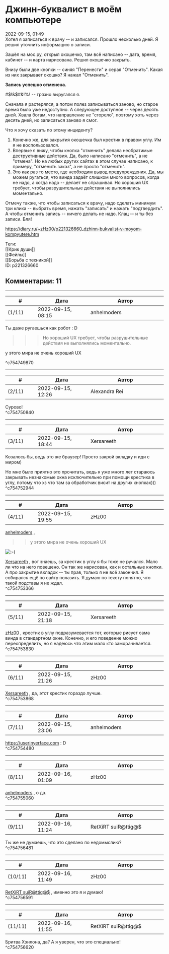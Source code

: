 Джинн-буквалист в моём компьютере
=================================

  
2022-09-15, 01:49  
 Хотел я записаться к врачу -- и записался. Прошло несколько дней. Я решил уточнить информацию о записи.   
   
 Зашёл на мос.ру, открыл окошечко, там всё написано -- дата, время, кабинет -- и карта нарисована. Решил окошечко закрыть.   
   
 Внизу были две кнопки -- синяя "Перенести" и серая "Отменить". Какая из них закрывает окошко? Я нажал "Отменить".   
   
  **Запись успешно отменена.**    
   
 #$!&$#&!$%#&$%! -- грязно выругался я.   
   
 Сначала я растерялся, а потом полез записываться заново, но старое время было уже недоступно. А следующее доступное -- через десять дней. Хвала богам, что направление не "сгорело", поэтому хоть через десять дней, но записаться заново я смог.   
   
 Что я хочу сказать по этому инциденту?   
   
 1. Конечно же, для закрытия окошечка был крестик в правом углу. Им я не воспользовался.   
 2. Впервые я вижу, чтобы кнопка "отменить" делала необратимые деструктивные действия. Да, было написано "отменить", а не "отмена". Но на любых других сайтах в этом случае написано, к примеру, "отменить заказ", а не просто "отменить".   
 3. Это как раз то место, где необходим вывод предупреждения. Да, мы можем ругаться, что винда задаёт слишком много вопросов, когда не надо, а когда надо -- делает не спрашивая. Но хороший UX требует, чтобы разрушительные действия не выполнялись моментально.   
   
 Отмечу также, что чтобы записаться к врачу, надо сделать минимум три клика -- выбрать время, нажать "записать" и нажать "подтвердить". А чтобы отменить запись -- ничего делать не надо. Клац -- и ты без записи. Бля!   
  
<https://diary.ru/~zHz00/p221326660_dzhinn-bukvalist-v-moyom-kompyutere.htm>  
  
Теги:  
[[Крик души]]  
[[Фейлы]]  
[[Борьба с техникой]]  
ID: p221326660  


Комментарии: 11
---------------

  


---



|         #         |              Дата              |                     Автор                     |           ID           |
| --- | --- | --- | --- |
| (1/11) | 2022-09-15, 08:15 | anhelmoders | c754749870 |

  
  Ты даже ругаешься как робот : D   
   
 >>>Но хороший UX требует, чтобы разрушительные действия не выполнялись моментально. 

   
  у этого мира не очень хороший UX 

   
 ^c754749870

---



|         #         |              Дата              |                     Автор                     |           ID           |
| --- | --- | --- | --- |
| (2/11) | 2022-09-15, 12:26 | Alexandra Rei | c754750840 |

  
  Сурово!    
 ^c754750840

---



|         #         |              Дата              |                     Автор                     |           ID           |
| --- | --- | --- | --- |
| (3/11) | 2022-09-15, 18:44 | Xersareeth | c754752944 |

  
 Козалось бы, ведь это же браузер! Просто закрой вкладку и иди с миром)   
   
 Но мне было приятно это прочитать, ведь я уже много лет стараюсь закрывать незнакомые окна исключительно при помощи крестика в углу, потому что хз что там за обработчик висит на других кнопках)))   
 ^c754752944

---



|         #         |              Дата              |                     Автор                     |           ID           |
| --- | --- | --- | --- |
| (4/11) | 2022-09-15, 19:55 | zHz00 | c754753366 |

  
  [anhelmoders](https://anhelmoders.diary.ru "No plans. Only wonders.")  ,   
 >>у этого мира не очень хороший UX   
   
 ![:-(](/picture/1147.gif)   
   
   
   
  [Xersareeth](https://BurrowDeclassified.diary.ru "One more fang")  , вот знаешь, за крестик в углу я бы тоже не ручался. Мало ли что на него повешено. Он так же нарисован, как и остальные кнопки. А про закрытие вкладок -- ты прав, только я не всё закончил. Я собирался ещё по сайту полазить. Я думаю по тексту понятно, что такой подставы я не ждал.   
 ^c754753366

---



|         #         |              Дата              |                     Автор                     |           ID           |
| --- | --- | --- | --- |
| (5/11) | 2022-09-15, 21:18 | Xersareeth | c754753830 |

  
  [zHz00](https://zHz00.diary.ru "Untitled")  , крестик в углу подразумевается тот, которые рисует сама винда в стандартном окне. Конечно, и его поведение можно переопределить, но я надеюсь что этим мало кто заморачивается.   
 ^c754753830

---



|         #         |              Дата              |                     Автор                     |           ID           |
| --- | --- | --- | --- |
| (6/11) | 2022-09-15, 21:26 | zHz00 | c754753868 |

  
  [Xersareeth](https://BurrowDeclassified.diary.ru "One more fang")  , да, этот крестик гораздо лучше.   
 ^c754753868

---



|         #         |              Дата              |                     Автор                     |           ID           |
| --- | --- | --- | --- |
| (7/11) | 2022-09-15, 23:06 | anhelmoders | c754754480 |

  
 <https://userinyerface.com> : D   
 ^c754754480

---



|         #         |              Дата              |                     Автор                     |           ID           |
| --- | --- | --- | --- |
| (8/11) | 2022-09-16, 01:09 | zHz00 | c754755060 |

  
  [anhelmoders](https://anhelmoders.diary.ru "No plans. Only wonders.")  , о да.   
 ^c754755060

---



|         #         |              Дата              |                     Автор                     |           ID           |
| --- | --- | --- | --- |
| (9/11) | 2022-09-16, 11:24 | RetXiRT suiR@ttig@$ | c754756481 |

  
 Ты же не думаешь, что это сделано по недомыслию?   
 ^c754756481

---



|         #         |              Дата              |                     Автор                     |           ID           |
| --- | --- | --- | --- |
| (10/11) | 2022-09-16, 11:49 | zHz00 | c754756591 |

  
  [RetXiRT suiR@ttig@$](https://Hellspawn.diary.ru "Atomicautionuclear")  , именно это я и думаю!   
 ^c754756591

---



|         #         |              Дата              |                     Автор                     |           ID           |
| --- | --- | --- | --- |
| (11/11) | 2022-09-16, 11:55 | RetXiRT suiR@ttig@$ | c754756620 |

  
 Бритва Хэнлона, да? А я уверен, что это специально!   
 ^c754756620
